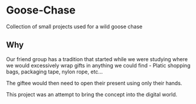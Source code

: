 # Goose-Chase
Collection of small projects used for a wild goose chase

## Why

Our friend group has a tradition that started while we were studying where we would excessively wrap gifts in anything we could find - Platic shopping bags, packaging tape, nylon rope, etc...

The giftee would then need to open their present using only their hands.

This project was an attempt to bring the concept into the digital world.